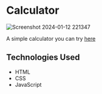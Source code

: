 # Calculator
![Screenshot 2024-01-12 221347](https://github.com/Balazsmi/Calculator/assets/81588599/0d359499-157d-4639-a2c0-4d67c880fdac)

A simple calculator you can try [here](https://balazsmi.github.io/Calculator/)

## Technologies Used
- HTML
- CSS
- JavaScript
